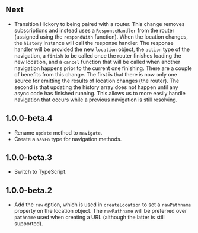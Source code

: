 ## Next

* Transition Hickory to being paired with a router. This change removes subscriptions and instead uses a `ResponseHandler` from the router (assigned using the `respondWith` function). When the location changes,  the `history` instance will call the response handler. The response handler will be provided the new `location` object, the `action` type of the navigation, a `finish` to be called once the router finishes loading the new location, and a `cancel` function that will be called when another navigation happens prior to the current one finishing. There are a couple of benefits from this change. The first is that there is now only one source for emitting the results of location changes (the router). The second is that updating the history array does not happen until any async code has finished running. This allows us to more easily handle navigation that occurs while a previous navigation is still resolving.

## 1.0.0-beta.4

* Rename `update` method to `navigate`.
* Create a `NavFn` type for navigation methods.

## 1.0.0-beta.3

* Switch to TypeScript.

## 1.0.0-beta.2

* Add the `raw` option, which is used in `createLocation` to set a `rawPathname` property on the location object. The `rawPathname` will be preferred over `pathname` used when creating a URL (although the latter is still supported).
